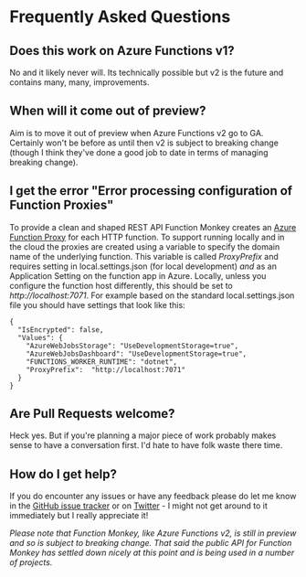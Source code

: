 # Frequently Asked Questions

## Does this work on Azure Functions v1?

No and it likely never will. Its technically possible but v2 is the future and contains many, many, improvements.

## When will it come out of preview?

Aim is to move it out of preview when Azure Functions v2 go to GA. Certainly won't be before as until then v2 is subject to breaking change (though I think they've done a good job to date in terms of managing breaking change).

## I get the error "Error processing configuration of Function Proxies"

To provide a clean and shaped REST API Function Monkey creates an [Azure Function Proxy](https://docs.microsoft.com/en-us/azure/azure-functions/functions-proxies) for each HTTP function. To support running locally and in the cloud the proxies are created using a variable to specify the domain name of the underlying function. This variable is called _ProxyPrefix_ and requires setting in local.settings.json (for local development) *and* as an Application Setting on the function app in Azure. Locally, unless you configure the function host differently, this should be set to _http://localhost:7071_. For example based on the standard local.settings.json file you should have settings that look like this:

    {
      "IsEncrypted": false,
      "Values": {
        "AzureWebJobsStorage": "UseDevelopmentStorage=true",
        "AzureWebJobsDashboard": "UseDevelopmentStorage=true",
        "FUNCTIONS_WORKER_RUNTIME": "dotnet",
        "ProxyPrefix":  "http://localhost:7071" 
      }
    }

## Are Pull Requests welcome?

Heck yes. But if you're planning a major piece of work probably makes sense to have a conversation first. I'd hate to have folk waste there time.

## How do I get help?

If you do encounter any issues or have any feedback please do let me know in the [GitHub issue tracker](https://github.com/JamesRandall/FunctionMonkey/issues) or on [Twitter](https://twitter.com/azuretrenches) - I might not get around to it immediately but I really appreciate it!

_Please note that Function Monkey, like Azure Functions v2, is still in preview and so is subject to breaking change. That said the public API for Function Monkey has settled down nicely at this point and is being used in a number of projects._



